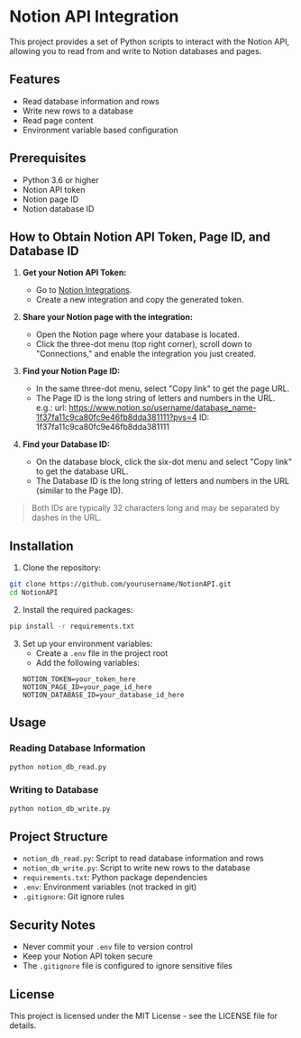 # Notion API Integration

This project provides a set of Python scripts to interact with the Notion API, allowing you to read from and write to Notion databases and pages.

## Features

- Read database information and rows
- Write new rows to a database
- Read page content
- Environment variable based configuration

## Prerequisites

- Python 3.6 or higher
- Notion API token
- Notion page ID
- Notion database ID

## How to Obtain Notion API Token, Page ID, and Database ID

1. **Get your Notion API Token:**
   - Go to [Notion Integrations](https://www.notion.so/profile/integrations).
   - Create a new integration and copy the generated token.

2. **Share your Notion page with the integration:**
   - Open the Notion page where your database is located.
   - Click the three-dot menu (top right corner), scroll down to "Connections," and enable the integration you just created.

3. **Find your Notion Page ID:**
   - In the same three-dot menu, select "Copy link" to get the page URL.
   - The Page ID is the long string of letters and numbers in the URL.
   e.g.:
      url: https://www.notion.so/username/database_name-1f37fa11c9ca80fc9e46fb8dda381111?pvs=4
      ID: 1f37fa11c9ca80fc9e46fb8dda381111

4. **Find your Database ID:**
   - On the database block, click the six-dot menu and select "Copy link" to get the database URL.
   - The Database ID is the long string of letters and numbers in the URL (similar to the Page ID).

> Both IDs are typically 32 characters long and may be separated by dashes in the URL.

## Installation

1. Clone the repository:
```bash
git clone https://github.com/yourusername/NotionAPI.git
cd NotionAPI
```

2. Install the required packages:
```bash
pip install -r requirements.txt
```

3. Set up your environment variables:
   - Create a `.env` file in the project root
   - Add the following variables:
   ```
   NOTION_TOKEN=your_token_here
   NOTION_PAGE_ID=your_page_id_here
   NOTION_DATABASE_ID=your_database_id_here
   ```

## Usage

### Reading Database Information
```bash
python notion_db_read.py
```

### Writing to Database
```bash
python notion_db_write.py
```

## Project Structure

- `notion_db_read.py`: Script to read database information and rows
- `notion_db_write.py`: Script to write new rows to the database
- `requirements.txt`: Python package dependencies
- `.env`: Environment variables (not tracked in git)
- `.gitignore`: Git ignore rules

## Security Notes

- Never commit your `.env` file to version control
- Keep your Notion API token secure
- The `.gitignore` file is configured to ignore sensitive files

## License

This project is licensed under the MIT License - see the LICENSE file for details. 